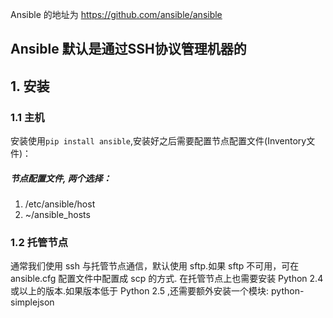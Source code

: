 Ansible 的地址为 https://github.com/ansible/ansible

## Ansible 默认是通过SSH协议管理机器的
## 1. 安装

### 1.1 主机
安装使用`pip install ansible`,安装好之后需要配置节点配置文件(Inventory文件)：
##### 节点配置文件, 两个选择：
1. /etc/ansible/host
2. ~/ansible_hosts

### 1.2 托管节点
通常我们使用 ssh 与托管节点通信，默认使用 sftp.如果 sftp 不可用，可在 ansible.cfg 配置文件中配置成 scp 的方式. 在托管节点上也需要安装 Python 2.4 或以上的版本.如果版本低于 Python 2.5 ,还需要额外安装一个模块: python-simplejson


